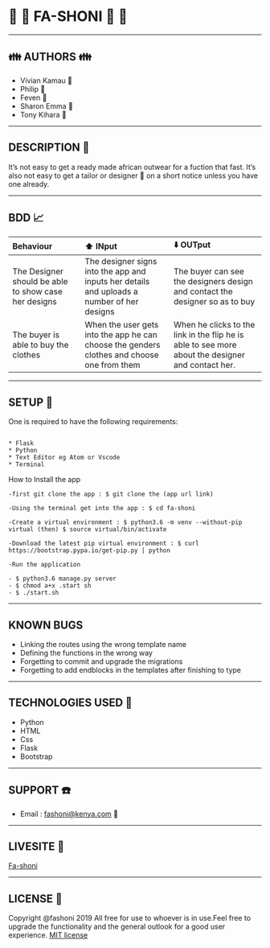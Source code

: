 # :jeans: :dress: FA-SHONI :womans_clothes: :necktie:

--------------

## :family: AUTHORS :family:


* Vivian Kamau :woman:
* Philip :boy:
* Feven :woman:
* Sharon Emma :woman:
* Tony Kihara :boy:

---------------------------

## DESCRIPTION :scroll:

 It’s not easy to get a ready made african outwear for a fuction that fast. It’s also not easy to get a tailor or designer :womans_clothes: on a short notice unless you have one already.

-------------------------------------

## BDD :chart_with_upwards_trend:

 |Behaviour|:arrow_up: INput|:arrow_down: OUTput|
 |:------|:------|:------|
 |The Designer should be able to show case her designs|The designer signs into the app and inputs her details and uploads a number of her designs|The buyer can see the designers design and contact the designer so as to buy|
 |The buyer is able to  buy the clothes|When the user gets into the app he can choose the genders clothes and choose one from them|When he clicks to the link in the flip he is able to see more about the designer and contact her.|

 --------------------------------------------------------------

## SETUP :tokyo_tower:

 One is required to have the following requirements:

~~~

* Flask
* Python 
* Text Editor eg Atom or Vscode
* Terminal

~~~

 How to Install the app
~~~
-first git clone the app : $ git clone the (app url link)

-Using the terminal get into the app : $ cd fa-shoni

-Create a virtual environment : $ python3.6 -m venv --without-pip virtual (then) $ source virtual/bin/activate

-Download the latest pip virtual environment : $ curl https://bootstrap.pypa.io/get-pip.py | python

-Run the application
~~~
~~~
- $ python3.6 manage.py server
- $ chmod a+x .start sh
- $ ./start.sh
~~~

---------------------------------------

## KNOWN BUGS

* Linking the routes using the wrong template name
* Defining the functions in the wrong way
* Forgetting to commit and upgrade the migrations
* Forgetting to add endblocks in the templates after finishing to type

------------------------------------

## TECHNOLOGIES USED :satellite:

* Python 
* HTML
* Css
* Flask
* Bootstrap

-------------------------------------------

## SUPPORT :telephone:

* Email : fashoni@kenya.com :fax:

------------------------------------------

## LIVESITE :telescope:

 [Fa-shoni]()

-------------------

## LICENSE :cop:

 Copyright @fashoni 2019
 All free for use to whoever is in use.Feel free to upgrade the functionality and the general outlook for a good user experience.
 [MIT license](https://github.com/Kihara-tony/license/blob/master/LICENSE)





